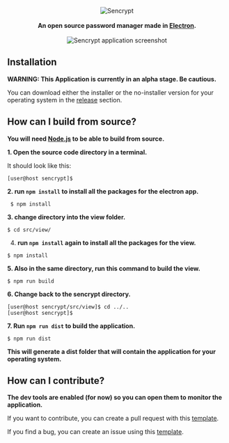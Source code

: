 <p align="center">
  <img src="https://i.ibb.co/QQpbjsh/logo.png" alt="Sencrypt" /><br><br>
  <b>An open source password manager made in <a href="https://www.electronjs.org/">Electron</a>.</b><br><br>
  <img src="https://i.imgur.com/KD72zNX.png" alt="Sencrypt application screenshot" />
</p>

## Installation

<b> WARNING: This Application is currently in an alpha stage. Be cautious.</b>
    
<p>
    You can download either the installer or the no-installer version for your operating system in the <a href="https://github.com/Uncasted/sencrypt/releases">release</a> section.
</p>

## How can I build from source?
<b>You will need <a href="https://nodejs.org/en/download/">Node.js</a> to be able to build from source.</b>

<b>1. Open the source code directory in a terminal.</b>

It should look like this:

```
[user@host sencrypt]$
```

<b>2. run `npm install` to install all the packages for the electron app.</b>

```
 $ npm install
```

<b>3. change directory into the view folder.</b>

```
$ cd src/view/
```

4. <b> run `npm install` again to install all the packages for the view.</b>

```
$ npm install
```

<b>5. Also in the same directory, run this command to build the view.</b>

```
$ npm run build
```

<b>6. Change back to the sencrypt directory.</b>

```
[user@host sencrypt/src/view]$ cd ../..
[user@host sencrypt]$
```

<b>7. Run `npm run dist` to build the application.</b>

```
$ npm run dist
```

<b>This will generate a dist folder that will contain the application for your operating system.</b>

## How can I contribute?

<b>The dev tools are enabled (for now) so you can open them to monitor the application.</b>

If you want to contribute, you can create a pull request with this <a href="https://pastebin.com/24A7VErV">template</a>.

If you find a bug, you can create an issue using this <a href="https://pastebin.com/zMc45xBY">template</a>.

